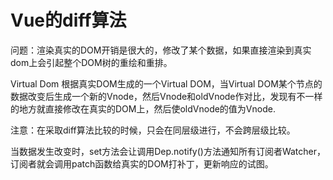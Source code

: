 # Vue的diff算法

<ans>

问题：渲染真实的DOM开销是很大的，修改了某个数据，如果直接渲染到真实dom上会引起整个DOM树的重绘和重排。

Virtual Dom 根据真实DOM生成的一个Virtual DOM，当Virtual DOM某个节点的数据改变后生成一个新的Vnode，然后Vnode和oldVnode作对比，发现有不一样的地方就直接修改在真实的DOM上，然后使oldVnode的值为Vnode.

注意：在采取diff算法比较的时候，只会在同层级进行，不会跨层级比较。

当数据发生改变时，set方法会让调用Dep.notify()方法通知所有订阅者Watcher，订阅者就会调用patch函数给真实的DOM打补丁，更新响应的试图。

</ans>